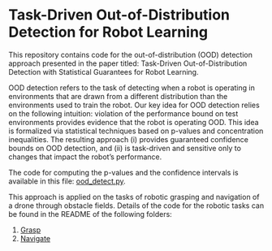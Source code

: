 # Task-Driven Out-of-Distribution Detection for Robot Learning
This repository contains code for the out-of-distribution (OOD) detection approach presented in the paper titled: Task-Driven Out-of-Distribution Detection with Statistical Guarantees for Robot Learning. 

OOD detection refers to the task of detecting when a robot is operating in environments that are drawn from a different distribution than the environments used to train the robot. Our key idea for OOD detection relies on the following intuition: violation of the performance bound on test environments provides evidence that the robot is operating OOD. This idea is formalized via statistical techniques based on p-values and concentration inequalities. The resulting approach (i) provides guaranteed confidence bounds on OOD detection, and (ii) is task-driven and sensitive only to changes that impact the robot’s performance.

The code for computing the p-values and the confidence intervals is available in this file: [ood_detect.py](https://github.com/irom-lab/Task_Relevant_OOD_Detection/blob/include-grasp/ood_detect.py).

This approach is applied on the tasks of robotic grasping and navigation of a drone through obstacle fields. Details of the code for the robotic tasks can be found in the README of the following folders:
1. [Grasp](https://github.com/irom-lab/Task_Relevant_OOD_Detection/tree/include-grasp/grasp)
2. [Navigate](https://github.com/irom-lab/Task_Relevant_OOD_Detection/tree/include-grasp/navigate)
